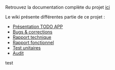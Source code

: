 Retrouvez la documentation complète du projet [ici](https://github.com/Hucoding/correction-de-bugs/wiki)

Le wiki présente différentes partie de ce projet :
- [Présentation TODO APP](https://github.com/Hucoding/correction-de-bugs/wiki/Pr%C3%A9sentation-TODO-APP)
- [Bugs & corrections](https://github.com/Hucoding/correction-de-bugs/wiki/Bugs-&-corrections)
- [Rapport technique](https://github.com/Hucoding/correction-de-bugs/wiki/Rapport-technique)
- [Rapport fonctionnel](https://github.com/Hucoding/correction-de-bugs/wiki/Rapport-fonctionnel)
- [Test unitaires](https://github.com/Hucoding/correction-de-bugs/wiki/Test-unitaires)
- [Audit](https://github.com/Hucoding/correction-de-bugs/wiki/Audit)

test
